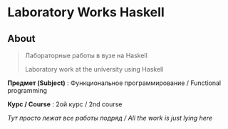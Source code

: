# Laboratory Works Haskell

## About

> Лабораторные работы в вузе на Haskell
>
> Laboratory work at the university using Haskell

**Предмет (Subject)** :  Функциональное программирование / Functional programming

**Курс / Course** : 2ой курс / 2nd course

_Тут просто лежат все работы подряд / All the work is just lying here_
